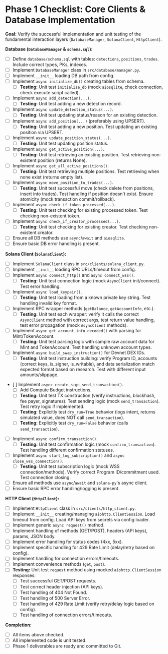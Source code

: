 # Phase 1 Checklist: Core Clients & Database Implementation

**Goal:** Verify the successful implementation and unit testing of the fundamental interaction layers (`DatabaseManager`, `SolanaClient`, `HttpClient`).

**Database (`DatabaseManager` & `schema.sql`):**

*   [ ] Define `database/schema.sql` with tables: `detections`, `positions`, `trades`. Include correct types, PKs, indexes.
*   [ ] Implement `DatabaseManager` class in `src/database/manager.py`.
*   [ ] Implement `__init__` loading DB path from config.
*   [ ] Implement `async initialize_db()` creating tables from schema.
    *   [ ] **Testing:** Unit test `initialize_db` (mock `aiosqlite`, check connection, check execute script called).
*   [ ] Implement `async add_detection(...)`.
    *   [ ] **Testing:** Unit test adding a new detection record.
*   [ ] Implement `async update_detection_status(...)`.
    *   [ ] **Testing:** Unit test updating status/reason for an existing detection.
*   [ ] Implement `async add_position(...)` (preferably using UPSERT).
    *   [ ] **Testing:** Unit test adding a new position. Test updating an existing position via UPSERT.
*   [ ] Implement `async update_position_status(...)`.
    *   [ ] **Testing:** Unit test updating position status.
*   [ ] Implement `async get_active_position(...)`.
    *   [ ] **Testing:** Unit test retrieving an existing position. Test retrieving non-existent position (returns None).
*   [ ] Implement `async get_all_active_positions()`.
    *   [ ] **Testing:** Unit test retrieving multiple positions. Test retrieving when none exist (returns empty list).
*   [ ] Implement `async move_position_to_trades(...)`.
    *   [ ] **Testing:** Unit test successful move (check delete from positions, insert into trades). Test handling if position doesn't exist. Ensure atomicity (mock transaction commit/rollback).
*   [ ] Implement `async check_if_token_processed(...)`.
    *   [ ] **Testing:** Unit test checking for existing processed token. Test checking non-existent token.
*   [ ] Implement `async check_if_creator_processed(...)`.
    *   [ ] **Testing:** Unit test checking for existing creator. Test checking non-existent creator.
*   [ ] Ensure all DB methods use `async`/`await` and `aiosqlite`.
*   [ ] Ensure basic DB error handling is present.

**Solana Client (`SolanaClient`):**

*   [ ] Implement `SolanaClient` class in `src/clients/solana_client.py`.
*   [ ] Implement `__init__` loading RPC URLs/timeout from config.
*   [ ] Implement `async connect_http()` and `async connect_wss()`.
    *   [ ] **Testing:** Unit test connection logic (mock `AsyncClient` init/connect). Test error handling.
*   [ ] Implement `async load_keypair()`.
    *   [ ] **Testing:** Unit test loading from a known private key string. Test handling invalid key format.
*   [ ] Implement RPC wrapper methods (`getBalance`, `getAccountInfo`, etc.).
    *   [ ] **Testing:** Unit test each wrapper: verify it calls the correct `AsyncClient` method with correct args, test return value handling, test error propagation (mock `AsyncClient` methods).
*   [ ] Implement `async get_account_info_decoded()` with parsing for Mint/TokenAccount.
    *   [ ] **Testing:** Unit test parsing logic with sample raw account data for Mint and TokenAccount. Test handling unknown account types.
*   [ ] Implement `async build_swap_instruction()` for Devnet DEX IDs.
    *   [ ] **Testing:** Unit test instruction building: verify Program ID, accounts (correct keys, is_signer, is_writable), and data serialization match expected format based on research. Test with different input amounts/slippage.
*   [<em> </em>] Implement `async create_sign_send_transaction()`.
    *   [ ] Add Compute Budget instructions.
    *   [ ] **Testing:** Unit test TX construction (verify instructions, blockhash, fee payer, signatures). Test sending logic (mock `send_transaction`). Test retry logic if implemented.
    *   [ ] **Testing:** Explicitly test `dry_run=True` behavior (logs intent, returns simulated value, does NOT call `send_transaction`).
    *   [ ] **Testing:** Explicitly test `dry_run=False` behavior (calls `send_transaction`).
*   [ ] Implement `async confirm_transaction()`.
    *   [ ] **Testing:** Unit test confirmation logic (mock `confirm_transaction`). Test handling different confirmation statuses.
*   [ ] Implement `async start_log_subscription()` and `async close_wss_connection()`.
    *   [ ] **Testing:** Unit test subscription logic (mock WSS connection/methods). Verify correct Program ID/commitment used. Test connection closing.
*   [ ] Ensure all methods use `async`/`await` and `solana-py`'s async client.
*   [ ] Ensure basic RPC error handling/logging is present.

**HTTP Client (`HttpClient`):**

*   [ ] Implement `HttpClient` class in `src/clients/http_client.py`.
*   [ ] Implement `__init__` creating/managing `aiohttp.ClientSession`. Load timeout from config. Load API keys from secrets via config loader.
*   [ ] Implement generic `async request()` method.
*   [ ] Implement handling of methods (GET/POST), headers (API keys), params, JSON body.
*   [ ] Implement error handling for status codes (4xx, 5xx).
*   [ ] Implement specific handling for 429 Rate Limit (delay/retry based on config).
*   [ ] Implement handling for connection errors/timeouts.
*   [ ] Implement convenience methods (`get`, `post`).
*   [ ] **Testing:** Unit test `request` method using mocked `aiohttp.ClientSession` responses:
    *   [ ] Test successful GET/POST requests.
    *   [ ] Test correct header injection (API keys).
    *   [ ] Test handling of 404 Not Found.
    *   [ ] Test handling of 500 Server Error.
    *   [ ] Test handling of 429 Rate Limit (verify retry/delay logic based on config).
    *   [ ] Test handling of connection errors/timeouts.

**Completion:**

*   [ ] All items above checked.
*   [ ] All implemented code is unit tested.
*   [ ] Phase 1 deliverables are ready and committed to Git.